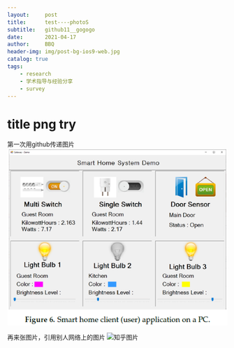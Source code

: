 ```yaml
---
layout:     post
title:      test----photoS
subtitle:   github11__gogogo
date:       2021-04-17
author:     BBQ
header-img: img/post-bg-ios9-web.jpg
catalog: true
tags:
    - research
    - 学术指导与经验分享
    - survey 
---
```

	
# title png try
第一次用github传递图片
![smart home](https://raw.githubusercontent.com/BBQldf/markdownimgs/main/BBQimgs/smarthome.png "Optional title")

再来张图片，引用别人网络上的图片
![知乎图片](https://pic2.zhimg.com/80/v2-8a38543f535b3a660a47d1b8f941e62d_720w.jpg "这是来自知乎的图片")
